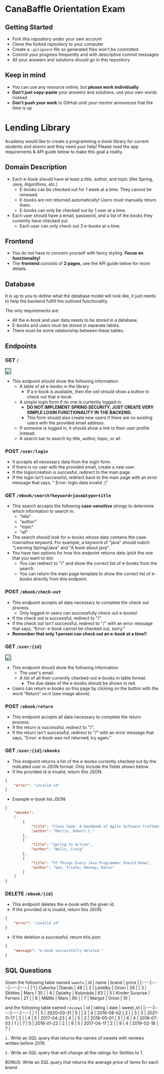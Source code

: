 # CanaBaffle Orientation  Exam

## Getting Started

- Fork this repository under your own account
- Clone the forked repository to your computer
- Create a `.gitignore` file so generated files won't be committed
- Commit your progress frequently and with descriptive commit messages
- All your answers and solutions should go in this repository

## Keep in mind

- You can use any resource online, but **please work individually**
- **Don't just copy-paste** your answers and solutions, use your own words instead
- **Don't push your work** to GitHub until your mentor announces that the time is up

# Lending Library

Academy would like to create a programming e-book library for current students and alumni
and they need your help! Please read the app requirements & API guide below to make this goal a
reality.

## Domain Description

- Each e-book should have at least a title, author, and topic (like Spring, Java, Algorithms, etc.)
    - E-books can be checked out for 1 week at a time. They cannot be renewed.
    - E-books are not returned automatically! Users must manually return them.
    - E-books can only be checked out by 1 user at a time.
- Each user should have a email, password, and a list of the books they currently have checked out.
    - Each user can only check out 3 e-books at a time.

## Frontend

- You do not have to concern yourself with fancy styling. **Focus on functionality!**
- The **frontend** consists of **2 pages**, see the API guide below for more details.

## Database

It is up to you to define what the database model will look like, it just needs to help the backend
fulfill the outlined functionality.

The only requirements are:

- All the e-book and user data needs to be stored in a database.
- E-books and users must be stored in separate tables.
- There must be some relationship between these tables.

## Endpoints

### GET `/`

<img src="assets/mainpage.png" style="border: 2px solid grey">

- This endpoint should show the following information:
    - A table of all e-books in the library
        - If a e-book is available, then the cell should show a button to check out that e-book.
    - A simple login form if no one is currently logged in.
        - **DO NOT IMPLEMENT SPRING SECURITY, JUST CREATE VERY SIMPLE LOGIN FUNCTIONALITY IN THE
          BACKEND.**
        - This form should also create new users if there are no existing users with the provided
          email address.
    - If someone is logged in, it should show a link to their user profile instead.
    - A search bar to search by title, author, topic, or all.

### POST `/user/login`

- It accepts all necessary data from the login form.
- If there is no user with the provided email, create a new user.
- If the login/creation is succesful, redirect to the main page.
- If the login isn't successful, redirect back to the main page with an error message that says, "
  Error: login data invalid :("

### GET `/ebook/search?keyword=java&type=title`

- This search accepts the following **case-sensitive** strings to determine which information to
  search in:
    - "title"
    - "author"
    - "topic"
    - "all"
- The search should look for e-books whose data contains the case-insensitive keyword. For example,
  a keyword of "java" should match "Learning Spring/Java" and "A book about java".
- You have two options for how this endpoint returns data (pick the one that you want to do):
    - You can redirect to "/" and show the correct list of e-books from the search.
    - You can return the main page template to show the correct list of e-books directly from this
      endpoint.

### POST `/ebook/check-out`

- This endpoint accepts all data necessary to complete the check out process.
    - Only logged-in users can successfully check out e-books!
- If the check out is successful, redirect to "/".
- If the check out isn't successful, redirect to "/" with an error message that says, "Error: e-book
  cannot be checked out, sorry."
- **Remember that only 1 person can check out an e-book at a time!!**

### GET `/user/{id}`

<img src="assets/userprofile.PNG" style="border: 2px solid grey">

- This endpoint should show the following information:
    - The user's email.
    - A list of all their currently checked-out e-books in table format.
        - The due dates of the e-books should be shown in red.
- Users can return e-books on this page by clicking on the button with the word "Return" on it (see
  image above).

### POST `/ebook/return`

- This endpoint accepts all data necessary to complete the return process.
- If the return is successful, redirect to "/".
- If the return isn't successful, redirect to "/" with an error message that says, "Error: e-book
  was not returned, try again."

### GET `/user/{id}/ebooks`

- This endpoint returns a list of the e-books currently checked out by the indicated user in JSON
  format. Only include the fields shown below.
- If the provided id is invalid, return this JSON:

```json
{
    "error": "invalid id"
}
```

- Example e-book list JSON:

```json
{
    "ebooks":
    [
        {
            "title": "Clean Code: A Handbook of Agile Software Craftmanship",
            "author": "Martin, Robert C."
        },
        {
            "title": "Spring In Action",
            "author": "Walls, Craig"
        },
        {
            "title": "97 Things Every Java Programmer Should Know",
            "author": "Gee, Trisha; Henney, Kevin"
        }
    ]
}
```

### DELETE `/ebook/{id}`

- This endpoint deletes the e-book with the given id.
- If the provided id is invalid, return this JSON:

```json
{
    "error": "invalid id"
}
```

- if the deletion is successful, return this json:

```json
{
    "message": "e-book successfully deleted."
}
```

## SQL Questions

Given the following table named `sweets`
| id | name | brand | price | |:---:|:---:|:---:|:---:| | 1 | Cukorka | Dianás | 48 | | 2 | Lentilky
| Orion | 26 | | 3 | Skittles | Mars | 35 | | 4 | Oplatky | Kolonáda | 63 | | 5 | Kinder Surprise |
Ferrero | 27 | | 6 | M&Ms | Mars | 90 | | 7 | Margot | Orion | 10 |

and the following table named `reviews`
| id | rating | date | sweet_id | |:---:|:---:|:---:|:---:| | 1 | 5 | 2020-03-31 | 5 | | 2 | 4 |
2019-08-02 | 2 | | 3 | 3 | 2021-11-17 | 3 | | 4 | 5 | 2017-04-23 | 4 | | 5 | 2 | 2018-05-01 | 3 | |
6 | 4 | 2018-07-03 | 1 | | 7 | 5 | 2018-01-22 | 2 | | 8 | 5 | 2017-04-11 | 2 | | 9 | 4 | 2019-02-18
| 7 |

`1.` Write an SQL query that returns the names of sweets with reviews written before 2019.

`2.` Write an SQL query that will change all the ratings for Skittles to 1.

BONUS: Write an SQL query that returns the average price of items for each brand.
